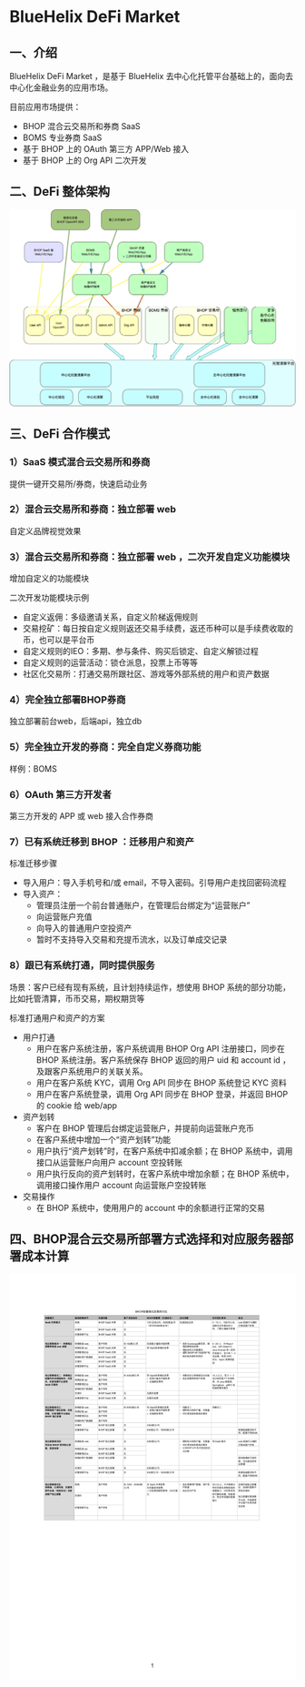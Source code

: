 # BlueHelix DeFi Market

## 一、介绍

BlueHelix DeFi Market ，是基于 BlueHelix 去中心化托管平台基础上的，面向去中心化金融业务的应用市场。

目前应用市场提供：

- BHOP 混合云交易所和券商 SaaS
- BOMS 专业券商 SaaS
- 基于 BHOP 上的 OAuth 第三方 APP/Web 接入
- 基于 BHOP 上的 Org API 二次开发

## 二、DeFi 整体架构

![BlueHelix DeFi 架构图](assets/bhdm_arch.png)

## 三、DeFi 合作模式

### 1）SaaS 模式混合云交易所和券商

提供一键开交易所/券商，快速启动业务

### 2）混合云交易所和券商：独立部署 web

自定义品牌视觉效果

### 3）混合云交易所和券商：独立部署 web ，二次开发自定义功能模块

增加自定义的功能模块

二次开发功能模块示例

- 自定义返佣：多级邀请关系，自定义阶梯返佣规则
- 交易挖矿：每日按自定义规则返还交易手续费，返还币种可以是手续费收取的币，也可以是平台币
- 自定义规则的IEO：多期、参与条件、购买后锁定、自定义解锁过程
- 自定义规则的运营活动：锁仓派息，投票上币等等
- 社区化交易所：打通交易所跟社区、游戏等外部系统的用户和资产数据

### 4）完全独立部署BHOP券商

独立部署前台web，后端api，独立db

### 5）完全独立开发的券商：完全自定义券商功能

样例：BOMS

### 6）OAuth 第三方开发者

第三方开发的 APP 或 web 接入合作券商

### 7）已有系统迁移到 BHOP ：迁移用户和资产

标准迁移步骤

- 导入用户：导入手机号和/或 email，不导入密码。引导用户走找回密码流程
- 导入资产：
  - 管理员注册一个前台普通账户，在管理后台绑定为“运营账户”
  - 向运营账户充值
  - 向导入的普通用户空投资产
  - 暂时不支持导入交易和充提币流水，以及订单成交记录

### 8）跟已有系统打通，同时提供服务

场景：客户已经有现有系统，且计划持续运作，想使用 BHOP 系统的部分功能，比如托管清算，币币交易，期权期货等

标准打通用户和资产的方案

- 用户打通
  - 用户在客户系统注册，客户系统调用 BHOP Org API 注册接口，同步在 BHOP 系统注册。客户系统保存 BHOP 返回的用户 uid 和 account id ，及跟客户系统用户的关联关系。
  - 用户在客户系统 KYC，调用 Org API 同步在 BHOP 系统登记 KYC 资料
  - 用户在客户系统登录，调用 Org API 同步在 BHOP 登录，并返回 BHOP 的 cookie 给 web/app
- 资产划转
  - 客户在 BHOP 管理后台绑定运营账户，并提前向运营账户充币
  - 在客户系统中增加一个“资产划转”功能
  - 用户执行“资产划转”时，在客户系统中扣减余额；在 BHOP 系统中，调用接口从运营账户向用户 account 空投转账
  - 用户执行反向的资产划转时，在客户系统中增加余额；在 BHOP 系统中，调用接口操作用户 account 向运营账户空投转账
- 交易操作
  - 在 BHOP 系统中，使用用户的 account 中的余额进行正常的交易

## 四、BHOP混合云交易所部署方式选择和对应服务器部署成本计算

![BHOP混合云交易所部署方式和成本计算](assets/bhop_deploy.png)
